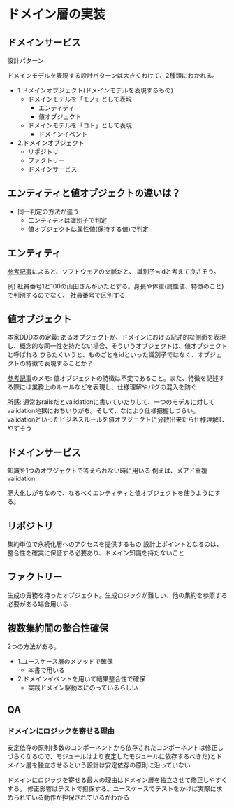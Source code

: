 # ドメイン層の実装

## ドメインサービス


設計パターン

ドメインモデルを表現する設計パターンは大きくわけて、2種類にわかれる。
- 1.ドメインオブジェクト(ドメインモデルを表現するもの)
  - ドメインモデルを「モノ」として表現
    - エンティティ
    - 値オブジェクト
  - ドメインモデルを「コト」として表現
    - ドメインイベント
- 2.ドメインオブジェクト
  - リポジトリ
  - ファクトリー
  - ドメインサービス

## エンティティと値オブジェクトの違いは？

- 同一判定の方法が違う
  - エンティティは識別子で判定
  - 値オブジェクトは属性値(保持する値)で判定

## エンティティ

[参考記事](https://nrslib.com/clean-ddd-entity/)によると、ソフトウェアの文脈だと、
識別子≒idと考えて良さそう。

例) 社員番号1と100の山田さんがいたとする。身長や体重(属性値、特徴のこと)で判別するのでなく、
社員番号で区別する

## 値オブジェクト

本家DDD本の定義: あるオブジェクトが、ドメインにおける記述的な側面を表現し、概念的な同一性を持たない場合、そういうオブジェクトは、値オブジェクトと呼ばれる
ひらたくいうと、ものごとをidといった識別子ではなく、オブジェクトの特徴で表現することか？

[参考記事](https://qiita.com/wanko5296/items/8b470934cdc14f869a91)のメモ:
値オブジェクトの特徴は不変であること。また、特徴を記述する際には業務上のルールなどを表現し、仕様理解やバグの混入を防ぐ


所感: 通常おrailsだとvalidationに書いていたりして、一つのモデルに対してvalidation地獄におちいりがち。そして、なにより仕様把握しづらい。
validationといったビジネスルールを値オブジェクトに分散出来たら仕様理解しやすそう

## ドメインサービス

知識を1つのオブジェクトで答えられない時に用いる
例えば、メアド重複validation

肥大化しがちなので、なるべくエンティティと値オブジェクトを使うようにする。

## リポジトリ

集約単位で永続化層へのアクセスを提供するもの
設計上ポイントとなるのは、整合性を確実に保証する必要あり、ドメイン知識を持たないこと

## ファクトリー

生成の責務を持ったオブジェクト。生成ロジックが難しい、他の集約を参照する必要がある場合用いる

## 複数集約間の整合性確保
2つの方法がある。

- 1.ユースケース層のメソッドで確保
  - 本書で用いる
- 2.ドメインイベントを用いて結果整合性で確保
  - 実践ドメイン駆動本にのっているらしい

## QA

### ドメインにロジックを寄せる理由

安定依存の原則(多数のコンポーネントから依存されたコンポーネントは修正しづらくなるので、モジュールはより安定したモジュールに依存するべきだ)とドメイン層を独立させるという設計は安定依存の原則に沿っていない

ドメインにロジックを寄せる最大の理由はドメイン層を独立させて修正しやすくする。
修正影響はテストで担保する。ユースケースでテストをかけば実際に求められている動作が担保されているかわかる


